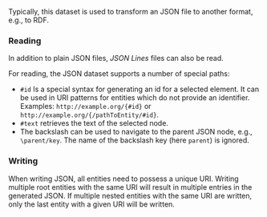 Typically, this dataset is used to transform an JSON file to another format, e.g., to RDF.

### Reading

In addition to plain JSON files, *JSON Lines* files can also be read.

For reading, the JSON dataset supports a number of special paths:
- `#id` Is a special syntax for generating an id for a selected element. It can be used in URI patterns for entities which do not provide an identifier. Examples: `http://example.org/{#id}` or `http://example.org/{/pathToEntity/#id}`.
- `#text` retrieves the text of the selected node.
- The backslash can be used to navigate to the parent JSON node, e.g., `\parent/key`. The name of the backslash key (here `parent`) is ignored.

### Writing

When writing JSON, all entities need to possess a unique URI. Writing multiple root entities with the same URI will result in multiple entries in the generated JSON. If multiple nested entities with the same URI are written, only the last entity with a given URI will be written.